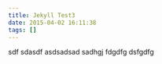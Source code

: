 ```yaml
---
title: Jekyll Test3
date: 2015-04-02 16:11:38
tags: []
---
```


sdf sdasdf asdsadsad  sadhgj fdgdfg dsfgdfg